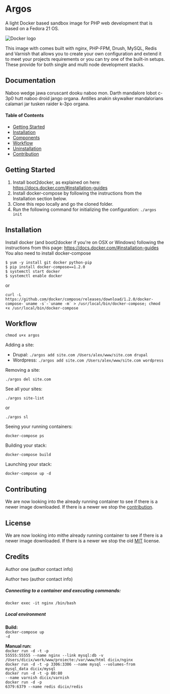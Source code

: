 Argos
=================

A light Docker based sandbox image for PHP web development that is based on a Fedora 21 OS. 

![Docker logo](http://upload.wikimedia.org/wikipedia/commons/7/79/Docker_(container_engine)_logo.png "Docker logo")

This image with comes built with nginx, PHP-FPM, Drush, MySQL, Redis and Varnish that allows you to create your own configuration and extend it to meet your projects requirements or you can try one of the built-in setups. These provide for both single and multi node development stacks. 

## Documentation

Naboo wedge jawa coruscant dooku naboo mon. Darth mandalore lobot c-3p0 hutt naboo droid jango organa. Antilles anakin skywalker mandalorians calamari jar tusken raider k-3po organa. 

#### Table of Contents
* [Getting Started](#)
* [Installation](#)
* [Components](#)
* [Workflow](#)
* [Uninstallation](#)
* [Contribution](#)

## Getting Started
1. Install boot2docker, as explained on here: https://docs.docker.com/#installation-guides
2. Install docker-compose by following the instructions from the Installation section below.
3. Clone this repo locally and go the cloned folder.
4. Run the following command for initializing the configuration: `./argos init`

## Installation

Install docker (and boot2docker if you're on OSX or Windows) following the instructions from this page: https://docs.docker.com/#installation-guides
You also need to install docker-compose
```
$ yum -y install git docker python-pip
$ pip install docker-compose==1.2.0
$ systemctl start docker
$ systemctl enable docker
```
or
```
curl -L https://github.com/docker/compose/releases/download/1.2.0/docker-compose-`uname -s`-`uname -m` > /usr/local/bin/docker-compose; chmod +x /usr/local/bin/docker-compose
```

## Workflow
```
chmod u+x argos
```

Adding a site:
* Drupal: `./argos add site.com /Users/alex/www/site.com drupal`
* Wordpress: `./argos add site.com /Users/alex/www/site.com wordpress`

Removing a site:
```
./argos del site.com
```

See all your sites:
```
./argos site-list
``` 
or 
```
./argos sl
```

Seeing your running containers:
```
docker-compose ps
```

Building your stack:
```
docker-compose build
```

Launching your stack:
```
docker-compose up -d
```

## Contributing
We are now looking into the already running container to see if there is a newer image downloaded. If there is a newer we stop the [contribution](#).

## License
We are now looking into mithe already running container to see if there is a newer image downloaded. If there is a newer we stop the old  [MIT](#) license.

## Credits  
Author one (author contact info)

Author two (author contact info) 

<h5>Connecting to a container and executing commands:</h5>
<code>docker exec -it nginx /bin/bash</code>

<h5>Local environment</h5>

<strong>Build:</strong><br />
<code>docker-compose up -d</code><br />

<strong>Manual run:</strong><br />
<code>docker run -d -t -p 55555:55555 --name nginx --link mysql:db -v /Users/dicix/work/www/proiecte:/var/www/html dicix/nginx</code><br />
<code>docker run -d -t -p 3306:3306 --name mysql --volumes-from mysql_data dicix/mysql</code><br />
<code>docker run -d -t -p 80:80 --name varnish dicix/varnish</code><br />
<code>docker run -d -p 6379:6379 --name redis dicix/redis</code>

